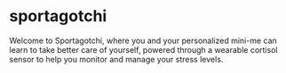 # sportagotchi
Welcome to Sportagotchi, where you and your personalized mini-me can learn to take better care of yourself, powered through a wearable cortisol sensor to help you monitor and manage your stress levels.
